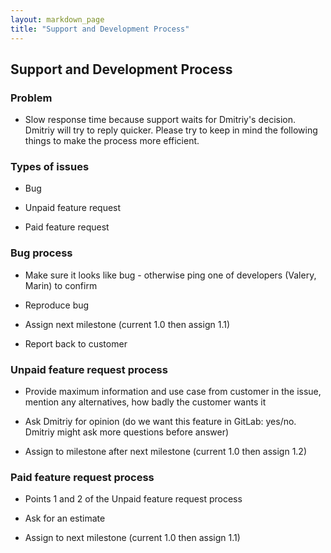 ```yaml
---
layout: markdown_page
title: "Support and Development Process"
---
```

## Support and Development Process

### Problem

* Slow response time because support waits for Dmitriy's decision. Dmitriy will try to reply quicker. Please try to keep in mind the following things to make the process more efficient.

### Types of issues

* Bug

* Unpaid feature request

* Paid feature request

### Bug process

* Make sure it looks like bug - otherwise ping one of developers (Valery, Marin) to confirm

* Reproduce bug

* Assign next milestone  (current 1.0 then assign 1.1)

* Report back to customer

### Unpaid feature request process

* Provide maximum information and use case from customer in the issue, mention any alternatives, how badly the customer wants it

* Ask Dmitriy for opinion (do we want this feature in GitLab: yes/no. Dmitriy might ask more questions before answer) 

* Assign to milestone after next milestone (current 1.0 then assign 1.2)

### Paid feature request process

* Points 1 and 2 of the Unpaid feature request process

* Ask for an estimate

* Assign to next milestone (current 1.0 then assign 1.1)